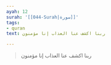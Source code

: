 ```yaml
---
ayah: 12
surah: '[[044-Surah|سورة]]'
tags:
- quran
text: ربنا اكشف عنا العذاب إنا مؤمنون

---
```

> ربنا اكشف عنا العذاب إنا مؤمنون
